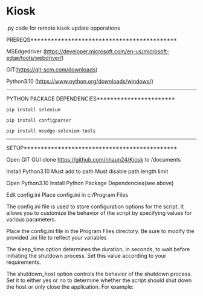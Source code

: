 # Kiosk
.py code for remote kisok update opperations

PREREQS*******************************************

MSEdgedriver (https://developer.microsoft.com/en-us/microsoft-edge/tools/webdriver/)

GIT(https://git-scm.com/downloads)

Python3.10 (https://www.python.org/downloads/windows/)

**************************************************




PYTHON PACKAGE DEPENDENCIES***********************

	pip install selenium

	pip install configparser

	pip install msedge-selenium-tools

**************************************************




SETUP*********************************************

Open GIT GUI
	clone https://github.com/nhaun24/Kiosk
		to /documents

Install Python3.10
	Must add to path
	Must disable path length limit

Open Python3.10
	Install Python Package Dependencies(see above)

Edit config.ini
Place config.ini in c:/Program Files



The config.ini file is used to store configuration options for the script. It allows you to customize the behavior of the script by specifying values for various parameters.

Place the config.ini file in the Program Files directory. Be sure to modify the provided .ini file to reflect your variables

The sleep_time option determines the duration, in seconds, to wait before initiating the shutdown process. Set this value according to your requirements.

The shutdown_host option controls the behavior of the shutdown process. Set it to either yes or no to determine whether the script should shut down the host or only close the application. For example: